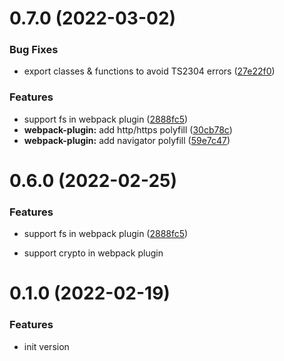 # 0.7.0 (2022-03-02)


### Bug Fixes

* export classes & functions to avoid TS2304 errors ([27e22f0](https://github.com/originjs/openharmony-polyfill/commit/27e22f09e2fc71698cff6ea0b2c84c05eed3c63a))


### Features

* support fs in webpack plugin ([2888fc5](https://github.com/originjs/openharmony-polyfill/commit/2888fc5c41699c9af811a2f4161993b8f99b8b36))
* **webpack-plugin:** add http/https polyfill ([30cb78c](https://github.com/originjs/openharmony-polyfill/commit/30cb78c8924eae670c199fc252439e652083d0b3))
* **webpack-plugin:** add navigator polyfill ([59e7c47](https://github.com/originjs/openharmony-polyfill/commit/59e7c47d118424e4d68252cc3cb6167a246753f9))



# 0.6.0 (2022-02-25)


### Features

* support fs in webpack plugin ([2888fc5](https://github.com/originjs/openharmony-polyfill/commit/2888fc5c41699c9af811a2f4161993b8f99b8b36))

* support crypto in webpack plugin


# 0.1.0 (2022-02-19)

### Features

* init version

